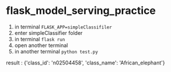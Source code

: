 # flask_model_serving_practice


1. in terminal `FLASK_APP=simpleClassifiler`
2. enter simpleClassifier folder
3. in terminal `flask run`
4. open another terminal
5. in another terminal `python test.py`

result : {'class_id': 'n02504458', 'class_name': 'African_elephant'}
